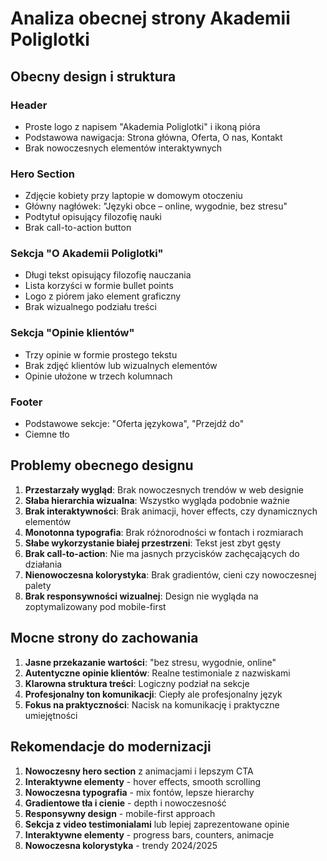 # Analiza obecnej strony Akademii Poliglotki

## Obecny design i struktura

### Header
- Proste logo z napisem "Akademia Poliglotki" i ikoną pióra
- Podstawowa nawigacja: Strona główna, Oferta, O nas, Kontakt
- Brak nowoczesnych elementów interaktywnych

### Hero Section
- Zdjęcie kobiety przy laptopie w domowym otoczeniu
- Główny nagłówek: "Języki obce – online, wygodnie, bez stresu"
- Podtytuł opisujący filozofię nauki
- Brak call-to-action button

### Sekcja "O Akademii Poliglotki"
- Długi tekst opisujący filozofię nauczania
- Lista korzyści w formie bullet points
- Logo z piórem jako element graficzny
- Brak wizualnego podziału treści

### Sekcja "Opinie klientów"
- Trzy opinie w formie prostego tekstu
- Brak zdjęć klientów lub wizualnych elementów
- Opinie ułożone w trzech kolumnach

### Footer
- Podstawowe sekcje: "Oferta językowa", "Przejdź do"
- Ciemne tło

## Problemy obecnego designu

1. **Przestarzały wygląd**: Brak nowoczesnych trendów w web designie
2. **Słaba hierarchia wizualna**: Wszystko wygląda podobnie ważnie
3. **Brak interaktywności**: Brak animacji, hover effects, czy dynamicznych elementów
4. **Monotonna typografia**: Brak różnorodności w fontach i rozmiarach
5. **Słabe wykorzystanie białej przestrzeni**: Tekst jest zbyt gęsty
6. **Brak call-to-action**: Nie ma jasnych przycisków zachęcających do działania
7. **Nienowoczesna kolorystyka**: Brak gradientów, cieni czy nowoczesnej palety
8. **Brak responsywności wizualnej**: Design nie wygląda na zoptymalizowany pod mobile-first

## Mocne strony do zachowania

1. **Jasne przekazanie wartości**: "bez stresu, wygodnie, online"
2. **Autentyczne opinie klientów**: Realne testimoniale z nazwiskami
3. **Klarowna struktura treści**: Logiczny podział na sekcje
4. **Profesjonalny ton komunikacji**: Ciepły ale profesjonalny język
5. **Fokus na praktyczności**: Nacisk na komunikację i praktyczne umiejętności

## Rekomendacje do modernizacji

1. **Nowoczesny hero section** z animacjami i lepszym CTA
2. **Interaktywne elementy** - hover effects, smooth scrolling
3. **Nowoczesna typografia** - mix fontów, lepsze hierarchy
4. **Gradientowe tła i cienie** - depth i nowoczesność
5. **Responsywny design** - mobile-first approach
6. **Sekcja z video testimonialami** lub lepiej zaprezentowane opinie
7. **Interaktywne elementy** - progress bars, counters, animacje
8. **Nowoczesna kolorystyka** - trendy 2024/2025

